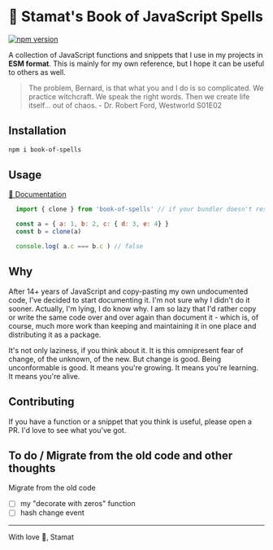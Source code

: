 # 📖 Stamat's Book of JavaScript Spells
[![npm version](https://img.shields.io/npm/v/book-of-spells)](https://www.npmjs.com/package/book-of-spells)

A collection of JavaScript functions and snippets that I use in my projects in **ESM format**. This is mainly for my own reference, but I hope it can be useful to others as well.

> The problem, Bernard, is that what you and I do is so complicated. We practice witchcraft. We speak the right words. Then we create life itself… out of chaos. - Dr. Robert Ford, Westworld S01E02

## Installation

```bash
npm i book-of-spells
```

## Usage

[📖 Documentation](https://stamat.github.io/book-of-spells/)

```js
  import { clone } from 'book-of-spells' // if your bundler doesn't resolve npm packages use the full path: import { clone } from './node_modules/book-of-spells/index.mjs'

  const a = { a: 1, b: 2, c: { d: 3, e: 4} }
  const b = clone(a)

  console.log( a.c === b.c ) // false
```

## Why

After 14+ years of JavaScript and copy-pasting my own undocumented code, I've decided to start documenting it. I'm not sure why I didn't do it sooner. Actually, I'm lying, I do know why. I am so lazy that I'd rather copy or write the same code over and over again than document it - which is, of course, much more work than keeping and maintaining it in one place and distributing it as a package.

It's not only laziness, if you think about it. It is this omnipresent fear of change, of the unknown, of the new. But change is good. Being unconformable is good. It means you're growing. It means you're learning. It means you're alive.

## Contributing

If you have a function or a snippet that you think is useful, please open a PR. I'd love to see what you've got.


## To do / Migrate from the old code and other thoughts

Migrate from the old code
* [ ] my "decorate with zeros" function
* [ ] hash change event

----

With love 💖,
Stamat
